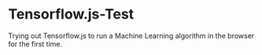 # Tensorflow.js-Test
Trying out Tensorflow.js to run a Machine Learning algorithm in the browser for the first time.
